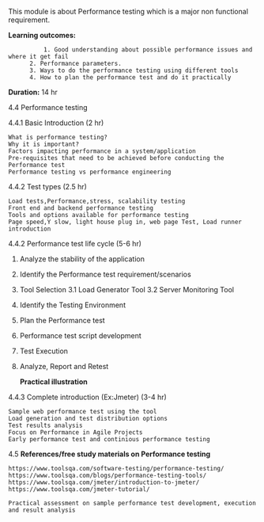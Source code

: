 This module is about Performance testing which is a major non functional requirement.

**Learning outcomes:**

              1. Good understanding about possible performance issues and where it get fail
	      2. Performance parameters.
	      3. Ways to do the performance testing using different tools
	      4. How to plan the performance test and do it practically
	      
**Duration:**  14 hr	      

4.4	Performance testing

4.4.1	Basic Introduction (2 hr)

	What is performance testing?
	Why it is important?
	Factors impacting performance in a system/application
	Pre-requisites that need to be achieved before conducting the Performance test
	Performance testing vs performance engineering
  
4.4.2	Test types (2.5 hr)

	Load tests,Performance,stress, scalability testing
	Front end and backend performance testing 
	Tools and options available for performance testing
	Page speed,Y slow, light house plug in, web page Test, Load runner introduction
  
4.4.2	Performance test life cycle (5-6 hr)
	
1. Analyze the stability of the application
2. Identify the Performance test requirement/scenarios
3. Tool Selection
3.1 Load Generator Tool
3.2 Server Monitoring Tool
4. Identify the Testing Environment
6. Plan the Performance test
7. Performance test script development
8. Test Execution
9. Analyze, Report and Retest

	**Practical illustration**
  
4.4.3	Complete introduction (Ex:Jmeter)  (3-4 hr)

	Sample web performance test using the tool
	Load generation and test distribution options
	Test results analysis
	Focus on Performance in Agile Projects
	Early performance test and continious performance testing
  
4.5	**References/free study materials on Performance testing** 

	https://www.toolsqa.com/software-testing/performance-testing/
	https://www.toolsqa.com/blogs/performance-testing-tools/
	https://www.toolsqa.com/jmeter/introduction-to-jmeter/
	https://www.toolsqa.com/jmeter-tutorial/
  
	Practical assessment on sample performance test development, execution and result analysis
